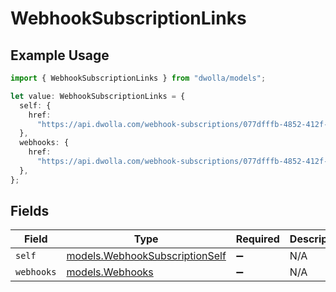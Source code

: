 # WebhookSubscriptionLinks

## Example Usage

```typescript
import { WebhookSubscriptionLinks } from "dwolla/models";

let value: WebhookSubscriptionLinks = {
  self: {
    href:
      "https://api.dwolla.com/webhook-subscriptions/077dfffb-4852-412f-96b6-0fe668066589",
  },
  webhooks: {
    href:
      "https://api.dwolla.com/webhook-subscriptions/077dfffb-4852-412f-96b6-0fe668066589/webhooks",
  },
};
```

## Fields

| Field                                                                  | Type                                                                   | Required                                                               | Description                                                            |
| ---------------------------------------------------------------------- | ---------------------------------------------------------------------- | ---------------------------------------------------------------------- | ---------------------------------------------------------------------- |
| `self`                                                                 | [models.WebhookSubscriptionSelf](../models/webhooksubscriptionself.md) | :heavy_minus_sign:                                                     | N/A                                                                    |
| `webhooks`                                                             | [models.Webhooks](../models/webhooks.md)                               | :heavy_minus_sign:                                                     | N/A                                                                    |